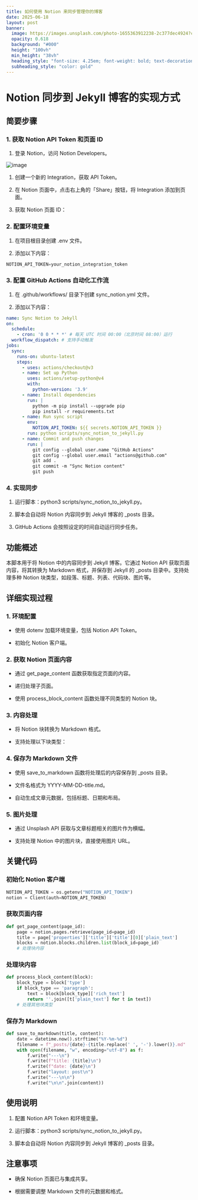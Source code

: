 ```yaml
---
title: 如何使用 Notion 来同步管理你的博客
date: 2025-06-18
layout: post
banner:
  image: https://images.unsplash.com/photo-1655363912238-2c377dec4924?crop=entropy&cs=tinysrgb&fit=max&fm=jpg&ixid=M3w2OTIwMzJ8MHwxfHJhbmRvbXx8fHx8fHx8fDE3NTAyNDIyMzR8&ixlib=rb-4.1.0&q=80&w=1080
  opacity: 0.618
  background: "#000"
  height: "100vh"
  min_height: "38vh"
  heading_style: "font-size: 4.25em; font-weight: bold; text-decoration: underline"
  subheading_style: "color: gold"
---
```


# Notion 同步到 Jekyll 博客的实现方式

## 简要步骤

### 1. 获取 Notion API Token 和页面 ID

1. 登录 Notion，访问 Notion Developers。

![image](https://prod-files-secure.s3.us-west-2.amazonaws.com/a7a0cc5a-89b9-4cda-8686-1fba0ca52f40/d19c1afe-dea5-4312-9333-786b0ba83054/image.png?X-Amz-Algorithm=AWS4-HMAC-SHA256&X-Amz-Content-Sha256=UNSIGNED-PAYLOAD&X-Amz-Credential=ASIAZI2LB466QG5C7MAN%2F20250618%2Fus-west-2%2Fs3%2Faws4_request&X-Amz-Date=20250618T102354Z&X-Amz-Expires=3600&X-Amz-Security-Token=IQoJb3JpZ2luX2VjEKL%2F%2F%2F%2F%2F%2F%2F%2F%2F%2FwEaCXVzLXdlc3QtMiJHMEUCIBwPXvJAEzxtRVm4GCI6zDCVbLvzwBgbejxOxsqAq%2FW3AiEAmN48cgSJ8nJ%2BSX7GeudHeFAUYJht6pSgdf60rDQZTGMqiAQIi%2F%2F%2F%2F%2F%2F%2F%2F%2F%2F%2FARAAGgw2Mzc0MjMxODM4MDUiDJ%2BOmhQffszYi3d3gCrcA0azDxjDjY3iJEwhtC9HwOOd%2FqbW%2Bh3%2B5pbhlB%2B4m2yryoBEgSGNdFNU2wNPda2wv61WgpZCWip3YtO70Q2ZofqD9QjQ6FkgWivVOUL94cXq1U2DTz5dAejjbMYND0t7QJkl38qVL%2B13dsyl%2FR%2Fbk27sI6p0xCZNTT2%2BrweZLyOTSxlDSLI%2BFHyyI18yvD760MXteWgDl3kJmCtfmQuFlwNDS0yuaCVaLrC0u%2Bsz36ElHtuGF4csVqurxOnW2mj1PRzf%2BIWs6Jd6y%2F9udbSbEEWGOD8fYAdxFPW2bskmmaXcvIZJkKK%2Fw3t%2FTzD3OPOhrHeoSXoKBIupaNBJ%2Fvi%2BnmB5kWY%2BJwn8f0nuwTFUQRXmFecMoaSU2lYVKn%2F6laDCp7aS3UfcYKV%2FtHkJlht8XAX2Id%2BidQ13qUA3zMqr6ts1mRS2hOpuW8mxNn3BWcQrI8mrTOFHlamY7291K18Tu5FvqZJ1CwO6%2BXzEoI0V1Ug0OgxVDMTDrkPQRBoQP0aY1Pv4Oy9RvFDfBAsmXRhElwTcdE8ow4O9BeuP2CgkqAZOfgM1lfHR5q6i5QOgqdso%2F2KQXjbhnJ7KyiBxnrUtOvvhcXmFzlqc8MTndork9XFjCzGmj77wmVNodiRJMI2NysIGOqUBMVa%2F%2B9C3kOzFKVABTHrsph%2F9QnQJGiJMizlDUAOP6rUsfsnJeM3eemQPpREDM8p7y2C9NT5eAIndRye7idI4vYUXIoVEqVREsqNE%2BKRXIWj79wi5zWwVSMIg46yFVG5YL4sE21n3indbwV6KyadDli1QOvvEhbdF3LwZD7f%2FjkAi3sVpEih5cBvETpynl8ASz6k43jWeRstvCux%2B85fxWxyuB035&X-Amz-Signature=9c0f20cbe565bb89aa0a3374f6d386c92ed2377963061b72e35f2607227522cc&X-Amz-SignedHeaders=host&x-amz-checksum-mode=ENABLED&x-id=GetObject)

1. 创建一个新的 Integration，获取 API Token。

1. 在 Notion 页面中，点击右上角的「Share」按钮，将 Integration 添加到页面。

1. 获取 Notion 页面 ID：


### 2. 配置环境变量

1. 在项目根目录创建 .env 文件。

1. 添加以下内容：

```javascript
NOTION_API_TOKEN=your_notion_integration_token
```

### 3. 配置 GitHub Actions 自动化工作流

1. 在 .github/workflows/ 目录下创建 sync_notion.yml 文件。

1. 添加以下内容：

```yaml
name: Sync Notion to Jekyll
on:
  schedule:
    - cron: '0 0 * * *' # 每天 UTC 时间 00:00（北京时间 08:00）运行
  workflow_dispatch: # 支持手动触发
jobs:
  sync:
    runs-on: ubuntu-latest
    steps:
      - uses: actions/checkout@v3
      - name: Set up Python
        uses: actions/setup-python@v4
        with:
          python-version: '3.9'
      - name: Install dependencies
        run: |
          python -m pip install --upgrade pip
          pip install -r requirements.txt
      - name: Run sync script
        env:
          NOTION_API_TOKEN: ${{ secrets.NOTION_API_TOKEN }}
        run: python scripts/sync_notion_to_jekyll.py
      - name: Commit and push changes
        run: |
          git config --global user.name "GitHub Actions"
          git config --global user.email "actions@github.com"
          git add .
          git commit -m "Sync Notion content"
          git push
```

### 4. 实现同步

1. 运行脚本：python3 scripts/sync_notion_to_jekyll.py。

1. 脚本会自动将 Notion 内容同步到 Jekyll 博客的 _posts 目录。

1. GitHub Actions 会按照设定的时间自动运行同步任务。

## 功能概述

本脚本用于将 Notion 中的内容同步到 Jekyll 博客。它通过 Notion API 获取页面内容，将其转换为 Markdown 格式，并保存到 Jekyll 的 _posts 目录中。支持处理多种 Notion 块类型，如段落、标题、列表、代码块、图片等。

## 详细实现过程

### 1. 环境配置

- 使用 dotenv 加载环境变量，包括 Notion API Token。

- 初始化 Notion 客户端。

### 2. 获取 Notion 页面内容

- 通过 get_page_content 函数获取指定页面的内容。

- 递归处理子页面。

- 使用 process_block_content 函数处理不同类型的 Notion 块。

### 3. 内容处理

- 将 Notion 块转换为 Markdown 格式。

- 支持处理以下块类型：


### 4. 保存为 Markdown 文件

- 使用 save_to_markdown 函数将处理后的内容保存到 _posts 目录。

- 文件名格式为 YYYY-MM-DD-title.md。

- 自动生成文章元数据，包括标题、日期和布局。

### 5. 图片处理

- 通过 Unsplash API 获取与文章标题相关的图片作为横幅。

- 支持处理 Notion 中的图片块，直接使用图片 URL。

## 关键代码

### 初始化 Notion 客户端

```python
NOTION_API_TOKEN = os.getenv("NOTION_API_TOKEN")
notion = Client(auth=NOTION_API_TOKEN)
```

### 获取页面内容

```python
def get_page_content(page_id):
    page = notion.pages.retrieve(page_id=page_id)
    title = page['properties']['title']['title'][0]['plain_text']
    blocks = notion.blocks.children.list(block_id=page_id)
    # 处理块内容
```

### 处理块内容

```python
def process_block_content(block):
    block_type = block['type']
    if block_type == 'paragraph':
        text = block[block_type]['rich_text']
        return ''.join([t['plain_text'] for t in text])
    # 处理其他块类型
```

### 保存为 Markdown

```python
def save_to_markdown(title, content):
    date = datetime.now().strftime("%Y-%m-%d")
    filename = f"_posts/{date}-{title.replace(' ', '-').lower()}.md"
    with open(filename, "w", encoding="utf-8") as f:
        f.write("---\n")
        f.write(f"title: {title}\n")
        f.write(f"date: {date}\n")
        f.write("layout: post\n")
        f.write("---\n\n")
        f.write("\n\n".join(content))
```

## 使用说明

1. 配置 Notion API Token 和环境变量。

1. 运行脚本：python3 scripts/sync_notion_to_jekyll.py。

1. 脚本会自动将 Notion 内容同步到 Jekyll 博客的 _posts 目录。

## 注意事项

- 确保 Notion 页面已与集成共享。

- 根据需要调整 Markdown 文件的元数据和格式。